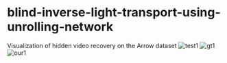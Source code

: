 # blind-inverse-light-transport-using-unrolling-network

Visualization of hidden video recovery on the Arrow dataset
![test1](https://user-images.githubusercontent.com/75066519/236831087-107cfbbc-0fef-488b-8b98-4f4e19e6da97.gif)
![gt1](https://user-images.githubusercontent.com/75066519/236830676-e502e78e-3d0f-4712-a5e0-294b215c3590.gif)  
![our1](https://user-images.githubusercontent.com/75066519/236830797-ae8740c1-ae0a-4a11-afe7-180cfc6fc22e.gif)
